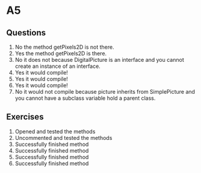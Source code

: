 # A5 
## Questions   
1. No the method getPixels2D is not there.  
2. Yes the method getPixels2D is there.  
3. No it does not because DigitalPicture is an interface and you cannot create an instance of an interface.  
4. Yes it would compile!  
5. Yes it would compile!  
6. Yes it would compile!
7. No it would not compile because picture inherits from SimplePicture and you cannot have a subclass variable hold a parent class.  

## Exercises  
1. Opened and tested the methods
2. Uncommented and tested the methods  
3. Successfully finished method
4. Successfully finished method
5. Successfully finished method  
6. Successfully finished method
